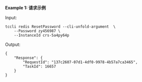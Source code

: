 **Example 1: 请求示例**



Input: 

```
tccli redis ResetPassword --cli-unfold-argument  \
    --Password zy456987 \
    --InstanceId crs-5a4py64p
```

Output: 
```
{
    "Response": {
        "RequestId": "137c2607-07d1-4df0-9978-4b57a7ca3465",
        "TaskId": 16657
    }
}
```

